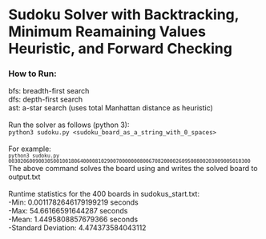 # Sudoku Solver with Backtracking, Minimum Reamaining Values Heuristic, and Forward Checking 

### How to Run:
bfs: breadth-first search<br />
dfs: depth-first search<br />
ast: a-star search (uses total Manhattan distance as heuristic)<br /> <br />
Run the solver as follows (python 3):<br />  `python3 sudoku.py <sudoku_board_as_a_string_with_0_spaces>`
<br /> <br />
For example: <br />
<sub>`python3 sudoku.py 003020600900305001001806400008102900700000008006708200002609500800203009005010300`</sub>
<br />
The above command solves the board using and writes the solved board to output.txt
<br /> <br />
Runtime statistics for the 400 boards in sudokus_start.txt: <br />
        -Min: 0.0011782646179199219 seconds <br />
        -Max: 54.66166591644287 seconds <br />
        -Mean: 1.4495808857679366 seconds <br />
        -Standard Deviation: 4.474373584043112 <br />

